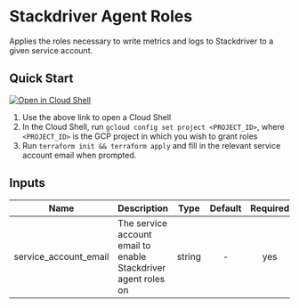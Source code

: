 # Stackdriver Agent Roles

Applies the roles necessary to write metrics and logs to Stackdriver to a given service account.

## Quick Start

[![Open in Cloud Shell](http://www.gstatic.com/cloudssh/images/open-btn.svg)](https://console.cloud.google.com/cloudshell/editor?cloudshell_image=gcr.io/graphite-cloud-shell-images/terraform:latest&cloudshell_git_repo=https://github.com/terraform-google-modules/terraform-google-iam.git&cloudshell_working_dir=examples/stackdriver_agent_roles&cloudshell_print=CLOUDSHELL_INSTRUCTIONS.txt)

1. Use the above link to open a Cloud Shell
2. In the Cloud Shell, run `gcloud config set project <PROJECT_ID>`, where `<PROJECT_ID>` is the GCP project in which you wish to grant roles
3. Run `terraform init && terraform apply` and fill in the relevant service account email when prompted.

[^]: (autogen_docs_start)


## Inputs

| Name | Description | Type | Default | Required |
|------|-------------|:----:|:-----:|:-----:|
| service_account_email | The service account email to enable Stackdriver agent roles on | string | - | yes |

[^]: (autogen_docs_end)
